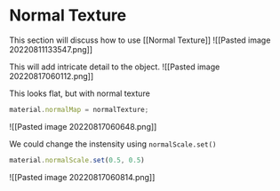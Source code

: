 # Normal Texture
This section will discuss how to use [[Normal Texture]]
![[Pasted image 20220811133547.png]]

This will add intricate detail to the object. 
![[Pasted image 20220817060112.png]]

This looks flat, but with normal texture
```js
material.normalMap = normalTexture;
```
![[Pasted image 20220817060648.png]]

We could change the instensity using `normalScale.set()`
```js
material.normalScale.set(0.5, 0.5)
```

![[Pasted image 20220817060814.png]]